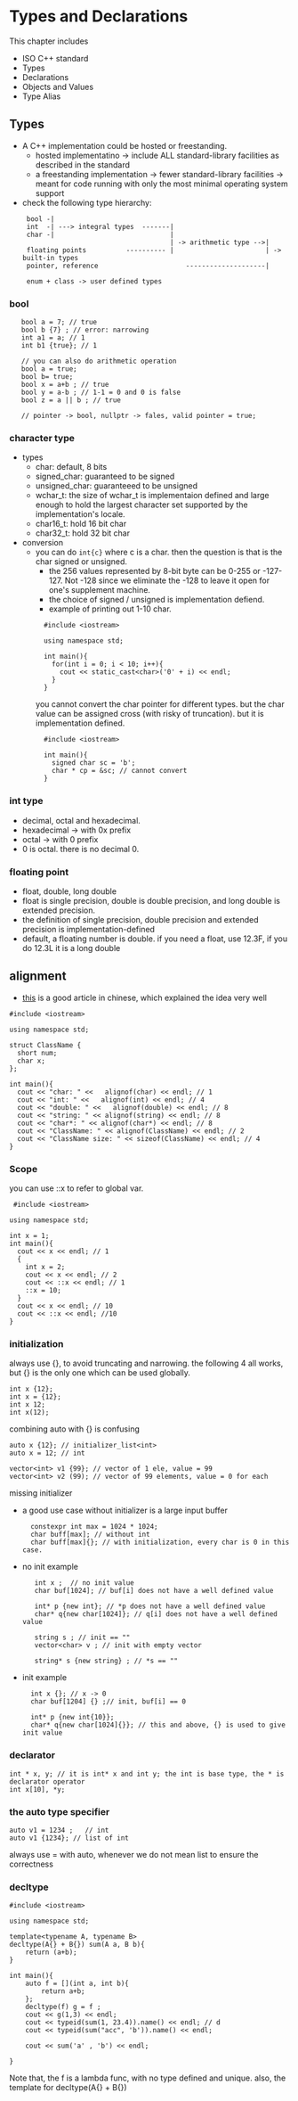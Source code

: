 # Types and Declarations 

This chapter includes 
* ISO C++ standard 
* Types
* Declarations
* Objects and Values
* Type Alias

## Types
* A C++ implementation could be hosted or freestanding.
  * hosted implementatino -> include ALL standard-library facilities as described in the standard
  * a freestanding implementation -> fewer standard-library facilities -> meant for code running with only the most minimal operating system support
* check the following type hierarchy:
  ```
   bool -|
   int  -| ---> integral types  -------|
   char -|                             |
                                       | -> arithmetic type -->|
   floating points          ---------- |                       | -> built-in types
   pointer, reference                      --------------------|
   
   enum + class -> user defined types
  ```
### bool
```
   bool a = 7; // true
   bool b {7} ; // error: narrowing
   int a1 = a; // 1
   int b1 {true}; // 1
   
   // you can also do arithmetic operation
   bool a = true;
   bool b= true;
   bool x = a+b ; // true
   bool y = a-b ; // 1-1 = 0 and 0 is false
   bool z = a || b ; // true 
   
   // pointer -> bool, nullptr -> fales, valid pointer = true;
```

### character type
* types
  * char: default, 8 bits
  * signed_char: guaranteed to be signed
  * unsigned_char: guaranteeed to be unsigned
  * wchar_t: the size of wchar_t is implementaion defined and large enough to hold the largest character set supported by the implementation's locale. 
  * char16_t: hold 16 bit char
  * char32_t: hold 32 bit char
* conversion
  * you can do `int{c}` where c is a char. then the question is that is the char signed or unsigned. 
    * the 256 values represented by 8-bit byte can be 0-255 or -127-127. Not -128 since we eliminate the -128 to leave it open for one's supplement machine. 
    * the choice of signed / unsigned is implementation defiend. 
    * example of printing out 1-10 char.
    ```
      #include <iostream>

      using namespace std;

      int main(){
        for(int i = 0; i < 10; i++){
          cout << static_cast<char>('0' + i) << endl;
        }
      }
    ``` 
    you cannot convert the char pointer for different types. but the char value can be assigned cross (with risky of truncation).
    but it is implementation defined. 
    ```
      #include <iostream> 

      int main(){
        signed char sc = 'b';
        char * cp = &sc; // cannot convert
      }
    ```
    
### int type
* decimal, octal and hexadecimal.
* hexadecimal -> with 0x prefix
* octal -> with 0 prefix 
* 0 is octal. there is no decimal 0. 

### floating point
* float, double, long double 
* float is single precision, double is double precision, and long double is extended precision. 
* the definition of single precision, double precision and extended precision is implementation-defined
* default, a floating number is double. if you need a float, use 12.3F, if you do 12.3L it is a long double

## alignment
* [this](https://lecoding.com/post/2016/about-cpp-alignment/) is a good article in chinese, which explained the idea very well
 ```
 #include <iostream> 

 using namespace std;

 struct ClassName {
   short num;
   char x;
 };

 int main(){
   cout << "char: " <<   alignof(char) << endl; // 1
   cout << "int: " <<   alignof(int) << endl; // 4
   cout << "double: " <<   alignof(double) << endl; // 8
   cout << "string: " << alignof(string) << endl; // 8
   cout << "char*: " << alignof(char*) << endl; // 8
   cout << "ClassName: " << alignof(ClassName) << endl; // 2
   cout << "ClassName size: " << sizeof(ClassName) << endl; // 4
 }
 ```
### Scope
you can use ::x to refer to global var. 
```
 #include <iostream>

using namespace std;

int x = 1;
int main(){
  cout << x << endl; // 1
  {
    int x = 2;
    cout << x << endl; // 2
    cout << ::x << endl; // 1
    ::x = 10; 
  }
  cout << x << endl; // 10
  cout << ::x << endl; //10
}
```
### initialization
always use {}, to avoid truncating and narrowing. the following 4 all works, but {} is the only one which can be used globally.
```
int x {12};
int x = {12};
int x 12;
int x(12); 
```
combining auto with {} is confusing 
```
auto x {12}; // initializer_list<int>
auto x = 12; // int
```
```
vector<int> v1 {99}; // vector of 1 ele, value = 99
vector<int> v2 (99); // vector of 99 elements, value = 0 for each
```
missing initializer
* a good use case without initializer is a large input buffer
  ```
    constexpr int max = 1024 * 1024;
    char buff[max]; // without int 
    char buff[max]{}; // with initialization, every char is 0 in this case.
  ```
* no init example 
  ```
     int x ;  // no init value
     char buf[1024]; // buf[i] does not have a well defined value
     
     int* p {new int}; // *p does not have a well defined value
     char* q{new char[1024]}; // q[i] does not have a well defined value
     
     string s ; // init == ""
     vector<char> v ; // init with empty vector 
     
     string* s {new string} ; // *s == ""
  ```
* init example
  ```
    int x {}; // x -> 0
    char buf[1204] {} ;// init, buf[i] == 0
    
    int* p {new int{10}};
    char* q{new char[1024]{}}; // this and above, {} is used to give init value
  ```
### declarator
```
int * x, y; // it is int* x and int y; the int is base type, the * is declarator operator
int x[10], *y;
```
### the auto type specifier
```
auto v1 = 1234 ;   // int 
auto v1 {1234}; // list of int
```
always use = with auto, whenever we do not mean list to ensure the correctness

### decltype
```
#include <iostream>

using namespace std;

template<typename A, typename B>
decltype(A{} + B{}) sum(A a, B b){
    return (a+b);
}

int main(){
    auto f = [](int a, int b){
        return a+b;
    };
    decltype(f) g = f ;
    cout << g(1,3) << endl;
    cout << typeid(sum(1, 23.4)).name() << endl; // d
    cout << typeid(sum("acc", 'b')).name() << endl;

    cout << sum('a' , 'b') << endl;

}
```
Note that, the f is a lambda func, with no type defined and unique.
also, the template for decltype(A{} + B{})
